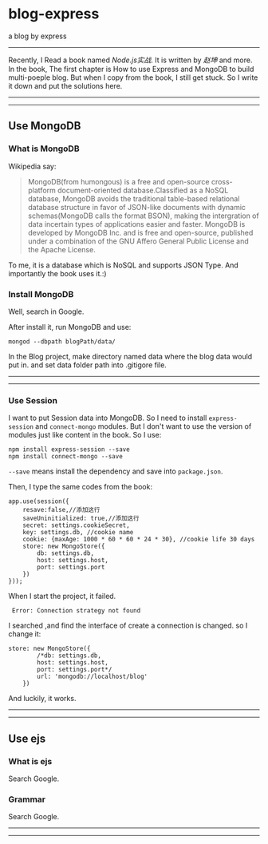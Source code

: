 # blog-express
a blog by express


---
Recently, I Read a book named *Node.js实战*. It is written by *赵坤* and more. In the book, The first chapter is How to use Express and MongoDB to build multi-poeple blog. 
But when I copy from the book, I still get stuck. So I write it down and put the solutions here.

---

---

## Use MongoDB

### What is MongoDB

Wikipedia say:

> MongoDB(from humongous) is a free and open-source cross-platform document-oriented database.Classified as a NoSQL database, MongoDB avoids the traditional table-based relational database structure in favor of JSON-like documents with dynamic schemas(MongoDB calls the format BSON), making the intergration of data incertain types of applications easier and faster. MongoDB is developed by MongoDB Inc. and is free and open-source, published under a combination of the GNU Affero General Public License and the Apache License.

To me, it is a database which is NoSQL and supports JSON Type. And importantly the book uses it.:)

### Install MongoDB
   
Well, search in Google.

After install it, run MongoDB and use:

    mongod --dbpath blogPath/data/

In the Blog project, make directory named data where the blog data would put in. and set data folder path into .gitigore file.

---

---

### Use Session

I want to put Session data into MongoDB. So I need to install `express-session` and `connect-mongo` modules. But I don't want to use the version of modules just like content in the book. So I use:
    
    npm install express-session --save
    npm install connect-mongo --save
    
`--save` means install the dependency and save into `package.json`.

Then, I type the same codes from the book:
    
    app.use(session({
        resave:false,//添加这行
        saveUninitialized: true,//添加这行
        secret: settings.cookieSecret,
        key: settings.db, //cookie name
        cookie: {maxAge: 1000 * 60 * 60 * 24 * 30}, //cookie life 30 days
        store: new MongoStore({
            db: settings.db,
            host: settings.host,
            port: settings.port
        })
    }));

When I start the project, it failed. 

     Error: Connection strategy not found

I searched ,and find the interface of create a connection is changed. so I change it:
    
    store: new MongoStore({
            /*db: settings.db,
            host: settings.host,
            port: settings.port*/
            url: 'mongodb://localhost/blog'
        })
        
And luckily, it works.

---

---

## Use ejs

### What is ejs

Search Google.

### Grammar

Search Google.

---

---


